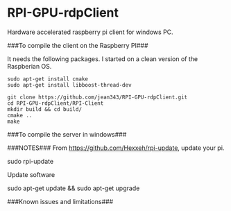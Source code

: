RPI-GPU-rdpClient
=================

Hardware accelerated raspberry pi client for windows PC.

###To compile the client on the Raspberry PI###

It needs the following packages. I started on a clean version of the Raspberian OS.

```
sudo apt-get install cmake
sudo apt-get install libboost-thread-dev
```

```
git clone https://github.com/jean343/RPI-GPU-rdpClient.git
cd RPI-GPU-rdpClient/RPI-Client
mkdir build && cd build/
cmake ..
make
```


###To compile the server in windows###

###NOTES###
From https://github.com/Hexxeh/rpi-update, update your pi.

sudo rpi-update

Update software

sudo apt-get update && sudo apt-get upgrade

###Known issues and limitations###
